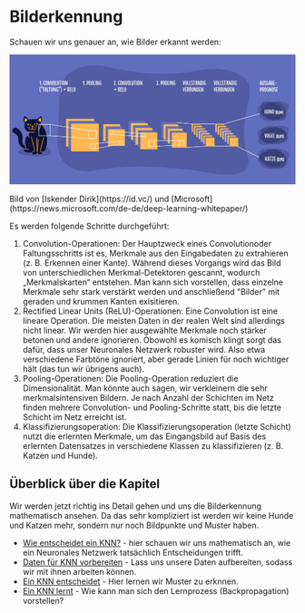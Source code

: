 # Bilderkennung

Schauen wir uns genauer an, wie Bilder erkannt werden:

![ms-5](img/ms-5.jpg)
<figcaption>
Bild von [Iskender Dirik](https://id.vc/) und [Microsoft](https://news.microsoft.com/de-de/deep-learning-whitepaper/)
</figcaption>

Es werden folgende Schritte durchgeführt:

1. Convolution-Operationen: Der Hauptzweck eines Convolutionoder Faltungsschritts ist es, Merkmale aus den Eingabedaten zu extrahieren (z. B. Erkennen einer Kante). Während dieses Vorgangs wird das Bild von unterschiedlichen Merkmal-Detektoren gescannt, wodurch „Merkmalskarten“ entstehen. Man kann sich vorstellen, dass einzelne Merkmale sehr stark verstärkt werden und anschließend "Bilder" mit geraden und krummen Kanten exisitieren.
2. Rectified Linear Units (ReLU)-Operationen: Eine Convolution ist eine lineare Operation. Die meisten Daten in der realen Welt sind allerdings nicht linear. Wir werden hier ausgewählte Merkmale noch stärker betonen und andere ignorieren. Obowohl es komisch klingt sorgt das dafür, dass unser Neuronales Netzwerk robuster wird. Also etwa verschiedene Farbtöne ignoriert, aber gerade Linien für noch wichtiger hält (das tun wir übrigens auch).
3. Pooling-Operationen: Die Pooling-Operation reduziert die Dimensionalität. Man könnte auch sagen, wir verkleinern die sehr merkmalsintensiven Bildern. Je nach Anzahl der Schichten im Netz finden mehrere Convolution- und Pooling-Schritte statt, bis die letzte Schicht im Netz erreicht ist.
4. Klassifizierungsoperation: Die Klassifizierungsoperation (letzte Schicht) nutzt die erlernten Merkmale, um das Eingangsbild auf Basis des erlernten Datensatzes in verschiedene Klassen zu klassifizieren (z. B. Katzen und Hunde).



## Überblick über die Kapitel

Wir werden jetzt richtig ins Detail gehen und uns die Bilderkennung mathematisch ansehen. Da das sehr kompliziert ist werden wir keine Hunde und Katzen mehr, sondern nur noch Bildpunkte und Muster haben.

* [Wie entscheidet ein KNN?](fullyconnectedlayer.md) - hier schauen wir uns mathematisch an, wie ein Neuronales Netzwerk tatsächlich Entscheidungen trifft.
* [Daten für KNN vorbereiten](datenaufbereiten.md) - Lass uns unsere Daten aufbereiten, sodass wir mit ihnen arbeiten können.
* [Ein KNN entscheidet](entscheidung.md) - Hier lernen wir Muster zu erknnen.
* [Ein KNN lernt](lernen.md) - Wie kann man sich den Lernprozess (Backpropagation) vorstellen?